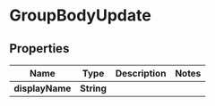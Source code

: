 

# GroupBodyUpdate

## Properties

Name | Type | Description | Notes
------------ | ------------- | ------------- | -------------
**displayName** | **String** |  | 



